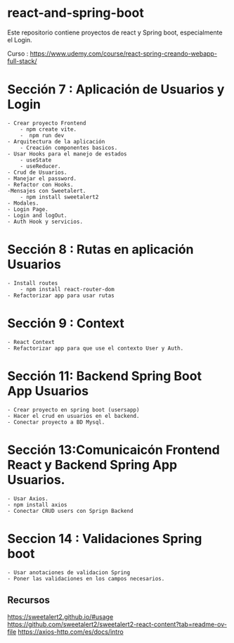 # react-and-spring-boot

Este repositorio contiene proyectos de react y Spring boot, especialmente el Login.

Curso :
https://www.udemy.com/course/react-spring-creando-webapp-full-stack/

# Sección 7 : Aplicación de Usuarios y Login

    - Crear proyecto Frontend
        - npm create vite.
        -  npm run dev
    - Arquitectura de la aplicación 
        - Creación componentes basicos.
    - Usar Hooks para el manejo de estados
        - useState
        - useReducer.
    - Crud de Usuarios.
    - Manejar el password.
    - Refactor con Hooks.
    -Mensajes con Sweetalert.
        - npm install sweetalert2
    - Modales.
    - Login Page.
    - Login and logOut.
    - Auth Hook y servicios.

# Sección 8 : Rutas en aplicación Usuarios

    - Install routes
        - npm install react-router-dom
    - Refactorizar app para usar rutas    

 
# Sección 9 : Context
    - React Context
    - Refactorizar app para que use el contexto User y Auth.

# Sección 11: Backend Spring Boot App Usuarios

    - Crear proyecto en spring boot (usersapp)
    - Hacer el crud en usuarios en el backend.
    - Conectar proyecto a BD Mysql.

# Sección 13:Comunicaicón Frontend React y Backend Spring App Usuarios.
    
    - Usar Axios.
    - npm install axios
    - Conectar CRUD users con Sprign Backend

# Seccion 14 : Validaciones Spring boot
    - Usar anotaciones de validacion Spring 
    - Poner las validaciones en los campos necesarios.

## Recursos

https://sweetalert2.github.io/#usage
https://github.com/sweetalert2/sweetalert2-react-content?tab=readme-ov-file
https://axios-http.com/es/docs/intro